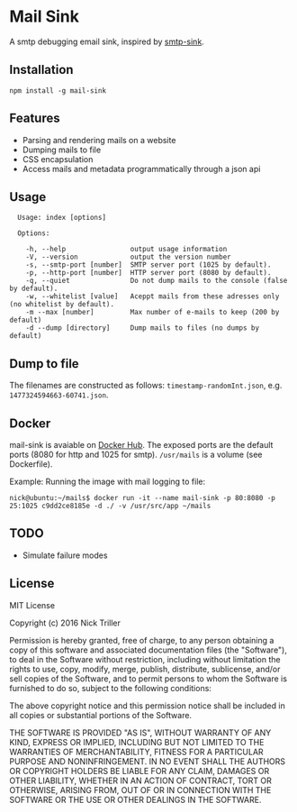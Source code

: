 # Mail Sink

A smtp debugging email sink, inspired by [smtp-sink](https://github.com/jimmystridh/node-smtp-sink).

## Installation

```
npm install -g mail-sink
```

## Features
- Parsing and rendering mails on a website
- Dumping mails to file
- CSS encapsulation
- Access mails and metadata programmatically through a json api

## Usage
```
  Usage: index [options]

  Options:

    -h, --help                output usage information
    -V, --version             output the version number
    -s, --smtp-port [number]  SMTP server port (1025 by default).
    -p, --http-port [number]  HTTP server port (8080 by default).
    -q, --quiet               Do not dump mails to the console (false by default).
    -w, --whitelist [value]   Aceppt mails from these adresses only (no whitelist by default).
    -m --max [number]         Max number of e-mails to keep (200 by default)
    -d --dump [directory]     Dump mails to files (no dumps by default)
```

## Dump to file
The filenames are constructed as follows: `timestamp-randomInt.json`, e.g. `1477324594663-60741.json`.

## Docker
mail-sink is avaiable on [Docker Hub](https://hub.docker.com/r/nicktriller/mail-sink/).
The exposed ports are the default ports (8080 for http and 1025 for smtp).
`/usr/mails` is a volume (see Dockerfile).

Example: Running the image with mail logging to file:
```shell
nick@ubuntu:~/mails$ docker run -it --name mail-sink -p 80:8080 -p 25:1025 c9dd2ce8185e -d ./ -v /usr/src/app ~/mails
```

## TODO
- Simulate failure modes

## License
MIT License

Copyright (c) 2016 Nick Triller

Permission is hereby granted, free of charge, to any person obtaining a copy
of this software and associated documentation files (the "Software"), to deal
in the Software without restriction, including without limitation the rights
to use, copy, modify, merge, publish, distribute, sublicense, and/or sell
copies of the Software, and to permit persons to whom the Software is
furnished to do so, subject to the following conditions:

The above copyright notice and this permission notice shall be included in all
copies or substantial portions of the Software.

THE SOFTWARE IS PROVIDED "AS IS", WITHOUT WARRANTY OF ANY KIND, EXPRESS OR
IMPLIED, INCLUDING BUT NOT LIMITED TO THE WARRANTIES OF MERCHANTABILITY,
FITNESS FOR A PARTICULAR PURPOSE AND NONINFRINGEMENT. IN NO EVENT SHALL THE
AUTHORS OR COPYRIGHT HOLDERS BE LIABLE FOR ANY CLAIM, DAMAGES OR OTHER
LIABILITY, WHETHER IN AN ACTION OF CONTRACT, TORT OR OTHERWISE, ARISING FROM,
OUT OF OR IN CONNECTION WITH THE SOFTWARE OR THE USE OR OTHER DEALINGS IN THE
SOFTWARE.
